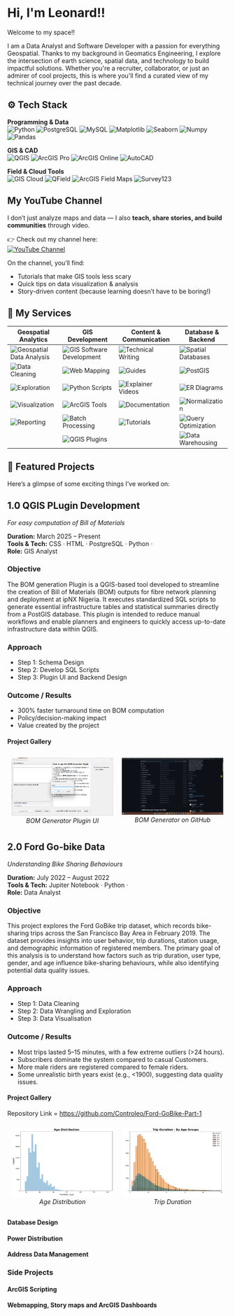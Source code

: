 # Hi, I'm Leonard!!
Welcome to my space!! 

I am a Data Analyst and Software Developer with a passion for everything Geospatial. Thanks to my background in Geomatics Engineering, I explore the intersection of earth science, spatial data, and technology to build impactful solutions.
Whether you're a recruiter, collaborator, or just an admirer of cool projects, this is where you'll find a curated view of my technical journey over the past decade.

## ⚙️ Tech Stack  

**Programming & Data**  
![Python](https://img.shields.io/badge/Python-3776AB?logo=python&logoColor=white) 
![PostgreSQL](https://img.shields.io/badge/PostgreSQL-336791?logo=postgresql&logoColor=white) 
![MySQL](https://img.shields.io/badge/MySQL-4479A1?logo=mysql&logoColor=white) 
![Matplotlib](https://img.shields.io/badge/Matplotlib-ffffff?logo=plotly&logoColor=blue) 
![Seaborn](https://img.shields.io/badge/Seaborn-ffffff?logo=plotly&logoColor=blue) 
![Numpy](https://img.shields.io/badge/Numpy-013243?logo=numpy&logoColor=white) 
![Pandas](https://img.shields.io/badge/Pandas-150458?logo=pandas&logoColor=white)  

**GIS & CAD**  
![QGIS](https://img.shields.io/badge/QGIS-589632?logo=qgis&logoColor=white) 
![ArcGIS Pro](https://img.shields.io/badge/ArcGIS%20Pro-1E4D2B?logo=esri&logoColor=white) 
![ArcGIS Online](https://img.shields.io/badge/ArcGIS%20Online-1E4D2B?logo=esri&logoColor=white) 
![AutoCAD](https://img.shields.io/badge/AutoCAD-D00000?logo=autodesk&logoColor=white)  

**Field & Cloud Tools**  
![GIS Cloud](https://img.shields.io/badge/GIS%20Cloud-00AEEF?logo=icloud&logoColor=white) 
![QField](https://img.shields.io/badge/QField-1E90FF?logo=android&logoColor=white) 
![ArcGIS Field Maps](https://img.shields.io/badge/ArcGIS%20Field%20Maps-1E4D2B?logo=esri&logoColor=white) 
![Survey123](https://img.shields.io/badge/Survey123-4CAF50?logo=googleforms&logoColor=white)  


## My YouTube Channel  

I don’t just analyze maps and data — I also **teach, share stories, and build communities** through video.  

👉 Check out my channel here:  
[![YouTube Channel](https://img.shields.io/badge/YouTube-Subscribe-red?style=for-the-badge&logo=youtube)](https://www.youtube.com/@spatialdatahub)  

On the channel, you’ll find:  
- Tutorials that make GIS tools less scary  
- Quick tips on data visualization & analysis  
- Story-driven content (because learning doesn’t have to be boring!)  



## 💼 My Services  

| Geospatial Analytics | GIS Development | Content & Communication | Database & Backend |
|-----------------------|----------------|-------------------------|--------------------|
| ![Geospatial Data Analysis](https://img.shields.io/badge/-Geospatial%20Data%20Analysis-2E86C1) | ![GIS Software Development](https://img.shields.io/badge/-GIS%20Software%20Development-1ABC9C) | ![Technical Writing](https://img.shields.io/badge/-Technical%20Writing-2C3E50) | ![Spatial Databases](https://img.shields.io/badge/-Spatial%20Databases-138D75) |
| ![Data Cleaning](https://img.shields.io/badge/-Data%20Cleaning-27AE60) | ![Web Mapping](https://img.shields.io/badge/-Web%20Mapping-16A085) | ![Guides](https://img.shields.io/badge/-Guides-9B59B6) | ![PostGIS](https://img.shields.io/badge/-PostGIS-0E6655) |
| ![Exploration](https://img.shields.io/badge/-Exploration-8E44AD) | ![Python Scripts](https://img.shields.io/badge/-Python%20Scripts-3776AB) | ![Explainer Videos](https://img.shields.io/badge/-Explainer%20Videos-E67E22) | ![ER Diagrams](https://img.shields.io/badge/-ER%20Diagrams-7D3C98) |
| ![Visualization](https://img.shields.io/badge/-Visualization-F39C12) | ![ArcGIS Tools](https://img.shields.io/badge/-ArcGIS%20Tools-1E8449) | ![Documentation](https://img.shields.io/badge/-Documentation-5D6D7E) | ![Normalization](https://img.shields.io/badge/-Normalization-CA6F1E) |
| ![Reporting](https://img.shields.io/badge/-Reporting-34495E) | ![Batch Processing](https://img.shields.io/badge/-Batch%20Processing-566573) | ![Tutorials](https://img.shields.io/badge/-Tutorials-2980B9) | ![Query Optimization](https://img.shields.io/badge/-Query%20Optimization-2874A6) |
|                       | ![QGIS Plugins](https://img.shields.io/badge/-QGIS%20Plugins-27AE60) |                         | ![Data Warehousing](https://img.shields.io/badge/-Data%20Warehousing-B03A2E) |






## 📌 Featured Projects
Here’s a glimpse of some exciting things I’ve worked on:

## 1.0 QGIS PLugin  Development
*For easy computation of Bill of Materials*  

**Duration:** March 2025 – Present  
**Tools & Tech:** CSS · HTML · PostgreSQL · Python ·  
**Role:** GIS Analyst  

### Objective  
The BOM generation Plugin is a QGIS-based tool developed to streamline the creation of Bill of Materials (BOM) outputs for fibre network planning and deployment at ipNX Nigeria. 
It executes standardized SQL scripts to generate essential infrastructure tables and statistical summaries directly from a PostGIS database.
This plugin is intended to reduce manual workflows and enable planners and engineers to quickly access up-to-date infrastructure data within QGIS.


### Approach  
- Step 1: Schema Design  
- Step 2: Develop SQL Scripts  
- Step 3: Plugin UI and Backend Design

###  Outcome / Results  
- 300% faster turnaround time on BOM computation
- Policy/decision-making impact  
- Value created by the project  

####  Project Gallery  

<div style="display: flex; overflow-x: auto; gap: 20px; padding:10px;">
  <div style="text-align:center;">
    <img src="images/BOMGenerator_UI.png" width="250" />
    <div><i>BOM Generator Plugin UI</i></div>
  </div>
  <div style="text-align:center;">
    <img src="images/BOMGenerator_code1.png" width="250" />
    <div><i>BOM Generator on GitHub</i></div>
  </div>
</div>


## 2.0 Ford Go-bike Data
*Understanding Bike Sharing Behaviours*  

**Duration:** July 2022 – August 2022  
**Tools & Tech:** Jupiter Notebook · Python ·  
**Role:** Data Analyst  

### Objective  
This project explores the Ford GoBike trip dataset, which records bike-sharing trips across the San Francisco Bay Area in February 2019. The dataset provides insights into user behavior, trip durations, station usage, and demographic information of registered members.
The primary goal of this analysis is to understand how factors such as trip duration, user type, gender, and age influence bike-sharing behaviours, while also identifying potential data quality issues.

### Approach  
- Step 1: Data Cleaning  
- Step 2: Data Wrangling and Exploration 
- Step 3: Data Visualisation

###  Outcome / Results  
- Most trips lasted 5–15 minutes, with a few extreme outliers (>24 hours).
- Subscribers dominate the system compared to casual Customers.
- More male riders are registered compared to female riders.
- Some unrealistic birth years exist (e.g., <1900), suggesting data quality issues.

####  Project Gallery 

Repository Link = https://github.com/Controleo/Ford-GoBike-Part-1

<div style="display: flex; overflow-x: auto; gap: 20px; padding:10px;">
  <div style="text-align:center;">
    <img src="images/age_distribution.png" width="250" />
    <div><i>Age Distribution</i></div>
  </div>
  <div style="text-align:center;">
    <img src="images/trip_duration_distribution.png" width="250" />
    <div><i>Trip Duration</i></div>
  </div>
</div>

#### Database Design

#### Power Distribution

#### Address Data Management


### Side Projects
#### ArcGIS Scripting

#### Webmapping, Story maps and ArcGIS Dashboards

#### 

